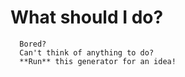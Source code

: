 # What should I do?
      
      Bored? 
      Can't think of anything to do? 
      **Run** this generator for an idea! 
